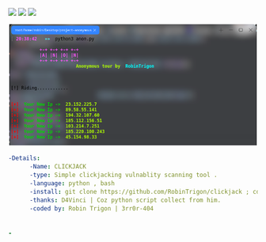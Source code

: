 
<img src="https://img.shields.io/badge/-Linux-black?style=for-the-badge&logo=Linux&logoColor=white"> <img src="https://img.shields.io/badge/-Python-black?style=for-the-badge&logo=python&logoColor=white"> <img src="https://img.shields.io/badge/-Terminal-black?style=for-the-badge&logo=GNU%20Bash&logoColor=white">



<p align="center"><img alt="https://raw.githubusercontent.com/RobinTrigon/red0/main/tool.png" width="500px" src="https://raw.githubusercontent.com/RobinTrigon/anon/main/anon.png" /></p>

```yaml
-Details:
      -Name: CLICKJACK
      -type: Simple clickjacking vulnablity scanning tool .
      -language: python , bash
      -install: git clone https://github.com/RobinTrigon/clickjack ; cd clickjack ; bash clickjack.sh
      -thanks: D4Vinci | Coz python script collect from him.
      -coded by: Robin Trigon | 3rr0r-404


-

```
